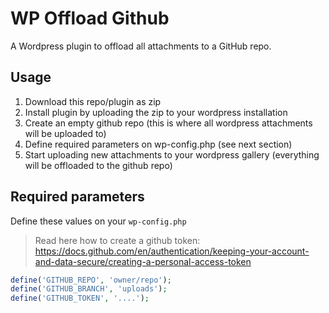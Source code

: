 # WP Offload Github

A Wordpress plugin to offload all attachments to a GitHub repo. 

## Usage

1. Download this repo/plugin as zip 
2. Install plugin by uploading the zip to your wordpress installation
3. Create an empty github repo (this is where all wordpress attachments will be uploaded to) 
3. Define required parameters on wp-config.php (see next section)
4. Start uploading new attachments to your wordpress gallery (everything will be offloaded to the github repo)

## Required parameters

Define these values on your `wp-config.php`

> Read here how to create a github token: https://docs.github.com/en/authentication/keeping-your-account-and-data-secure/creating-a-personal-access-token

```php
define('GITHUB_REPO', 'owner/repo');
define('GITHUB_BRANCH', 'uploads');
define('GITHUB_TOKEN', '....');
```

